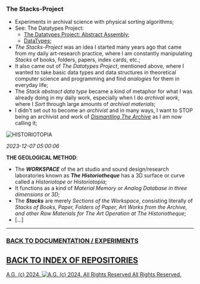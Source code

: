 ### The Stacks-Project
* Experiments in archival science with physical sorting algorithms;
* See: The Datatypes Project:
  * [The Datatypes Project: Abstract Assembly](http://datatypes.tumblr.com/);
  * [DataTypes](https://github.com/antiface/DataTypes);
* *The Stacks-Project* was an idea I started many years ago that came from my daily art-research practice, where I am constantly manipulating *Stacks* of books, folders, papers, index cards, etc.;
* It also came out of *The Datatypes Project*, mentioned above, where I wanted to take basic data types and data structures in theoretical computer science and programming and find *analogies* for them in everyday life;
* The *Stack abstract data type* became a kind of metaphor for what I was already doing in my daily work, especially when I do *archival work*, where I *Sort* through large amounts of *archival materials*;
* I didn't set out to become an *archivist* and in many ways, I want to STOP being an archivist and work of [*Dismantling The Archive*](https://medium.com/the-painters-almanach/dismantling-the-archive-791746be03f0) as I am now calling it;

![HISTORIOTOPIA](https://historiotheque.files.wordpress.com/2016/01/historiotopia_17oct15c6.jpg)

*2023-12-07 05:00:06*

__THE GEOLOGICAL METHOD__:
* The __*WORKSPACE*__ of the art studio and sound design/research laboratories known as __*The Historiotheque*__ has a 3D surface or curve called a *Historiotope or Historiotopia*;
* It functions as a kind of *Material Memory or Analog Database in three dimensions or 3D*;
* The __*Stacks*__ are merely *Sections of the Workspace*, consisting literally of *Stacks of Books, Paper, Folders of Paper, Art Works from the Archive, and other Raw Materials for The Art Operation at The Historiotheque*;
* [...]

- - - - - - - - -

### [BACK TO DOCUMENTATION / EXPERIMENTS](https://github.com/antiface/Documentation/tree/master/EXPERIMENTS)
## [BACK TO INDEX OF REPOSITORIES](https://github.com/antiface/Index)

[A.G. (c) 2024. ![A.G. (c) 2024. All Rights Reserved](https://historiotheque.files.wordpress.com/2016/11/ag_signature_official_2015_50px_cropped.jpg) All Rights Reserved.](http://alexgagnon.com)
